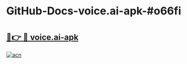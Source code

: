 # GitHub-Docs-voice.ai-apk-#o66fi

# <h2><a href="https://andorid.site?title=voice.ai-apk&ref=07A">🔗👉 🔴 voice.ai-apk</a></h2>

[![acn](https://github.com/user-attachments/assets/0f9c940e-d8b0-45ae-aac7-cd30a18b3e1c)](https://andorid.site?title=voice.ai-apk&ref=07A)

